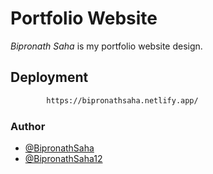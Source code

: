 # Portfolio Website

*Bipronath Saha* is my portfolio website design. 

## Deployment 

``` bash
        https://bipronathsaha.netlify.app/
```

### Author 
- [@BipronathSaha](https://www.twitter.com/BipronathS)
- [@BipronathSaha12](https://www.github.com/BipronathSaha12/)

